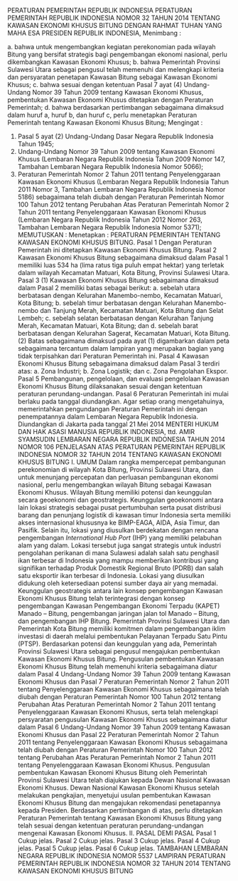  PERATURAN PEMERINTAH REPUBLIK INDONESIA PERATURAN PEMERINTAH REPUBLIK INDONESIA NOMOR 32 TAHUN 2014 TENTANG KAWASAN EKONOMI KHUSUS BITUNG
DENGAN RAHMAT TUHAN YANG MAHA ESA PRESIDEN REPUBLIK INDONESIA,
Menimbang :

a. bahwa untuk mengembangkan kegiatan perekonomian pada wilayah Bitung yang bersifat strategis bagi pengembangan ekonomi nasional, perlu dikembangkan Kawasan Ekonomi Khusus;
b. bahwa Pemerintah Provinsi Sulawesi Utara sebagai pengusul telah memenuhi dan melengkapi kriteria dan persyaratan penetapan Kawasan Bitung sebagai Kawasan Ekonomi Khusus;
c. bahwa sesuai dengan ketentuan Pasal 7 ayat (4) Undang- Undang Nomor 39 Tahun 2009 tentang Kawasan Ekonomi Khusus, pembentukan Kawasan Ekonomi Khusus ditetapkan dengan Peraturan Pemerintah;
d. bahwa berdasarkan pertimbangan sebagaimana dimaksud dalam huruf a, huruf b, dan huruf c, perlu menetapkan Peraturan Pemerintah tentang Kawasan Ekonomi Khusus Bitung;
Mengingat :

1. Pasal 5 ayat (2) Undang-Undang Dasar Negara Republik Indonesia Tahun 1945;
2. Undang-Undang Nomor 39 Tahun 2009 tentang Kawasan Ekonomi Khusus (Lembaran Negara Republik Indonesia Tahun 2009 Nomor 147, Tambahan Lembaran Negara Republik Indonesia Nomor 5066);
3. Peraturan Pemerintah Nomor 2 Tahun 2011 tentang Penyelenggaraan Kawasan Ekonomi Khusus (Lembaran Negara Republik Indonesia Tahun 2011 Nomor 3, Tambahan Lembaran Negara Republik Indonesia Nomor 5186) sebagaimana telah diubah dengan Peraturan Pemerintah Nomor 100 Tahun 2012 tentang Perubahan Atas Peraturan Pemerintah Nomor 2 Tahun 2011 tentang Penyelenggaraan Kawasan Ekonomi Khusus (Lembaran Negara Republik Indonesia Tahun 2012 Nomor 263, Tambahan Lembaran Negara Republik Indonesia Nomor 5371);
MEMUTUSKAN :
 Menetapkan : PERATURAN PEMERINTAH TENTANG KAWASAN EKONOMI KHUSUS BITUNG.
Pasal 1
Dengan Peraturan Pemerintah ini ditetapkan Kawasan Ekonomi Khusus Bitung.
Pasal 2
Kawasan Ekonomi Khusus Bitung sebagaimana dimaksud dalam Pasal 1 memiliki luas 534 ha (lima ratus tiga puluh empat hektar) yang terletak dalam wilayah Kecamatan Matuari, Kota Bitung, Provinsi Sulawesi Utara.
Pasal 3
(1) Kawasan Ekonomi Khusus Bitung sebagaimana dimaksud dalam Pasal 2 memiliki batas sebagai berikut:
a. sebelah utara berbatasan dengan Kelurahan Manembo-nembo, Kecamatan Matuari, Kota Bitung;
b. sebelah timur berbatasan dengan Kelurahan Manembo-nembo dan Tanjung Merah, Kecamatan Matuari, Kota Bitung dan Selat Lembeh;
c. sebelah selatan berbatasan dengan Kelurahan Tanjung Merah, Kecamatan Matuari, Kota Bitung; dan
d. sebelah barat berbatasan dengan Kelurahan Sagerat, Kecamatan Matuari, Kota Bitung.
(2) Batas sebagaimana dimaksud pada ayat (1) digambarkan dalam peta sebagaimana tercantum dalam lampiran yang merupakan bagian yang tidak terpisahkan dari Peraturan Pemerintah ini.
Pasal 4
Kawasan Ekonomi Khusus Bitung sebagaimana dimaksud dalam Pasal 3 terdiri atas:
a. Zona Industri;
b. Zona Logistik; dan
c. Zona Pengolahan Ekspor.
Pasal 5
Pembangunan, pengelolaan, dan evaluasi pengelolaan Kawasan Ekonomi Khusus Bitung dilaksanakan sesuai dengan ketentuan peraturan perundang-undangan.
Pasal 6
Peraturan Pemerintah ini mulai berlaku pada tanggal diundangkan.
Agar setiap orang mengetahuinya, memerintahkan pengundangan Peraturan Pemerintah ini dengan penempatannya dalam Lembaran Negara Republik Indonesia. Diundangkan di Jakarta pada tanggal 21 Mei 2014 MENTERI HUKUM DAN HAK ASASI MANUSIA REPUBLIK INDONESIA, ttd. AMIR SYAMSUDIN LEMBARAN NEGARA REPUBLIK INDONESIA TAHUN 2014 NOMOR 106 PENJELASAN ATAS PERATURAN PEMERINTAH REPUBLIK INDONESIA NOMOR 32 TAHUN 2014 TENTANG KAWASAN EKONOMI KHUSUS BITUNG I. UMUM Dalam rangka mempercepat pembangunan perekonomian di wilayah Kota Bitung, Provinsi Sulawesi Utara, dan untuk menunjang percepatan dan perluasan pembangunan ekonomi nasional, perlu mengembangkan wilayah Bitung sebagai Kawasan Ekonomi Khusus. Wilayah Bitung memiliki potensi dan keunggulan secara geoekonomi dan geostrategis. Keunggulan geoekonomi antara lain lokasi strategis sebagai pusat pertumbuhan serta pusat distribusi barang dan penunjang logistik di kawasan timur Indonesia serta memiliki akses internasional khususnya ke BIMP-EAGA, AIDA, Asia Timur, dan Pasifik. Selain itu, lokasi yang diusulkan berdekatan dengan rencana pengembangan _International Hub_ _Port_ (IHP) yang memiliki pelabuhan alam yang dalam. Lokasi tersebut juga sangat strategis untuk industri pengolahan perikanan di mana Sulawesi adalah salah satu penghasil ikan terbesar di Indonesia yang mampu memberikan kontribusi yang signifikan terhadap Produk Domestik Regional Bruto (PDRB) dan salah satu eksportir ikan terbesar di Indonesia. Lokasi yang diusulkan didukung oleh ketersediaan potensi sumber daya air yang memadai. Keunggulan geostrategis antara lain konsep pengembangan Kawasan Ekonomi Khusus Bitung telah terintegrasi dengan konsep pengembangan Kawasan Pengembangan Ekonomi Terpadu (KAPET) Manado – Bitung, pengembangan jaringan jalan tol Manado – Bitung, dan pengembangan IHP Bitung. Pemerintah Provinsi Sulawesi Utara dan Pemerintah Kota Bitung memiliki komitmen dalam pengembangan iklim investasi di daerah melalui pembentukan Pelayanan Terpadu Satu Pintu (PTSP). Berdasarkan potensi dan keunggulan yang ada, Pemerintah Provinsi Sulawesi Utara sebagai pengusul mengajukan pembentukan Kawasan Ekonomi Khusus Bitung. Pengusulan pembentukan Kawasan Ekonomi Khusus Bitung telah memenuhi kriteria sebagaimana diatur dalam Pasal 4 Undang-Undang Nomor 39 Tahun 2009 tentang Kawasan Ekonomi Khusus dan Pasal 7 Peraturan Pemerintah Nomor 2 Tahun 2011 tentang Penyelenggaraan Kawasan Ekonomi Khusus sebagaimana telah diubah dengan Peraturan Pemerintah Nomor 100 Tahun 2012 tentang Perubahan Atas Peraturan Pemerintah Nomor 2 Tahun 2011 tentang Penyelenggaraan Kawasan Ekonomi Khusus, serta telah melengkapi persyaratan pengusulan Kawasan Ekonomi Khusus sebagaimana diatur dalam Pasal 6 Undang-Undang Nomor 39 Tahun 2009 tentang Kawasan Ekonomi Khusus dan Pasal 22 Peraturan Pemerintah Nomor 2 Tahun 2011 tentang Penyelenggaraan Kawasan Ekonomi Khusus sebagaimana telah diubah dengan Peraturan Pemerintah Nomor 100 Tahun 2012 tentang Perubahan Atas Peraturan Pemerintah Nomor 2 Tahun 2011 tentang Penyelenggaraan Kawasan Ekonomi Khusus. Pengusulan pembentukan Kawasan Ekonomi Khusus Bitung oleh Pemerintah Provinsi Sulawesi Utara telah diajukan kepada Dewan Nasional Kawasan Ekonomi Khusus. Dewan Nasional Kawasan Ekonomi Khusus setelah melakukan pengkajian, menyetujui usulan pembentukan Kawasan Ekonomi Khusus Bitung dan mengajukan rekomendasi penetapannya kepada Presiden. Berdasarkan pertimbangan di atas, perlu ditetapkan Peraturan Pemerintah tentang Kawasan Ekonomi Khusus Bitung yang telah sesuai dengan ketentuan peraturan perundang-undangan mengenai Kawasan Ekonomi Khusus. II. PASAL DEMI PASAL Pasal 1 Cukup jelas.
Pasal 2
Cukup jelas.
Pasal 3
Cukup jelas.
Pasal 4
Cukup jelas.
Pasal 5
Cukup jelas.
Pasal 6
Cukup jelas. TAMBAHAN LEMBARAN NEGARA REPUBLIK INDONESIA NOMOR 5537 LAMPIRAN PERATURAN PEMERINTAH REPUBLIK INDONESIA NOMOR 32 TAHUN 2014 TENTANG KAWASAN EKONOMI KHUSUS BITUNG